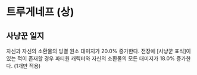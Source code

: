 # 트루게네프 (상)

## 사냥꾼 일지

자신과 자신의 소환물의 빙결 원소 대미지가 20.0% 증가한다. 전장에 [사냥꾼 표식]이 있는 적이 존재할 경우 파티원 캐릭터와 자신의 소환물의 모든 대미지가 18.0% 증가한다. (1개만 적용)
